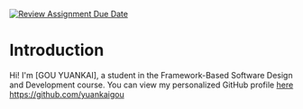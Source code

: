 [![Review Assignment Due Date](https://classroom.github.com/assets/deadline-readme-button-22041afd0340ce965d47ae6ef1cefeee28c7c493a6346c4f15d667ab976d596c.svg)](https://classroom.github.com/a/0MOLbOcH)

# Introduction
Hi! I'm [GOU YUANKAI], a student in the Framework-Based Software Design and Development course. 
You can view my personalized GitHub profile [here](https://github.com/yuankaigou)
https://github.com/yuankaigou
